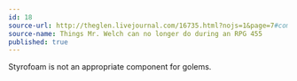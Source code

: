 ```yaml
---
id: 18
source-url: http://theglen.livejournal.com/16735.html?nojs=1&page=7#comments
source-name: Things Mr. Welch can no longer do during an RPG 455
published: true
---
```


<p>Styrofoam is not an appropriate component for golems.</p>


